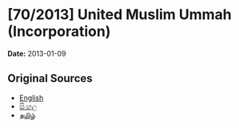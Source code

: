 # [70/2013] United Muslim Ummah (Incorporation)

**Date:** 2013-01-09

## Original Sources

- [English](https://documents.gov.lk/view/bills/2013/1/70-2013_E.pdf)
- [සිංහල](https://documents.gov.lk/view/bills/2013/1/70-2013_S.pdf)
- [தமிழ்](https://documents.gov.lk/view/bills/2013/1/70-2013_T.pdf)

